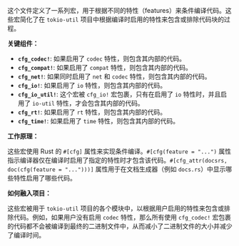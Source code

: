 这个文件定义了一系列宏，用于根据不同的特性（features）来条件编译代码。这些宏简化了在 `tokio-util` 项目中根据编译时启用的特性来包含或排除代码块的过程。

**关键组件：**

*   **`cfg_codec!`**:  如果启用了 `codec` 特性，则包含其内部的代码。
*   **`cfg_compat!`**:  如果启用了 `compat` 特性，则包含其内部的代码。
*   **`cfg_net!`**:  如果同时启用了 `net` 和 `codec` 特性，则包含其内部的代码。
*   **`cfg_io!`**:  如果启用了 `io` 特性，则包含其内部的代码。
*   **`cfg_io_util!`**:  这个宏被 `cfg_io!` 宏包裹，只有在启用了 `io` 特性时，并且启用了 `io-util` 特性，才会包含其内部的代码。
*   **`cfg_rt!`**:  如果启用了 `rt` 特性，则包含其内部的代码。
*   **`cfg_time!`**:  如果启用了 `time` 特性，则包含其内部的代码。

**工作原理：**

这些宏使用 Rust 的 `#[cfg]` 属性来实现条件编译。`#[cfg(feature = "...")` 属性指示编译器仅在编译时启用了指定的特性时才包含该代码。`#[cfg_attr(docsrs, doc(cfg(feature = "...")))]` 属性用于在文档生成器（例如 `docs.rs`）中显示哪些特性启用了哪些代码。

**如何融入项目：**

这些宏被用于 `tokio-util` 项目的各个模块中，以根据用户启用的特性来包含或排除代码。例如，如果用户没有启用 `codec` 特性，那么所有使用 `cfg_codec!` 宏包裹的代码都不会被编译到最终的二进制文件中，从而减小了二进制文件的大小并减少了编译时间。
